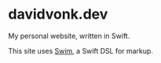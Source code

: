 # davidvonk.dev

My personal website, written in Swift.

This site uses [Swim](http://github.com/robb/Swim/), a Swift DSL for markup.
